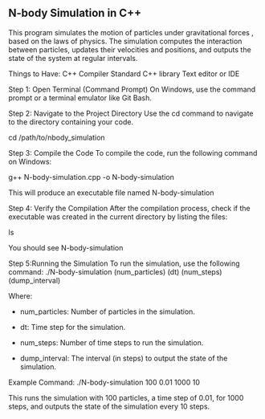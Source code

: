 ## N-body Simulation in C++

This program simulates the motion of particles under gravitational forces
, based on the laws of physics. The simulation computes the interaction
between particles, updates their velocities and positions, and outputs the 
state of the system at regular intervals.

Things to Have:
C++ Compiler 
Standard C++ library
Text editor or IDE

Step 1: Open Terminal (Command Prompt)
On Windows, use the command prompt or a terminal emulator like Git Bash.


Step 2: Navigate to the Project Directory
Use the cd command to navigate to the directory containing your code.

cd /path/to/nbody_simulation


Step 3: Compile the Code
To compile the code, run the following command on Windows:

g++ N-body-simulation.cpp -o N-body-simulation

This will produce an executable file named N-body-simulation


Step 4: Verify the Compilation
After the compilation process, check if the executable was created 
in the current directory by listing the files:

ls

You should see N-body-simulation


Step 5:Running the Simulation
To run the simulation, use the following command:
./N-body-simulation (num_particles) (dt) (num_steps) (dump_interval)

Where:
- num_particles: Number of particles in the simulation.

- dt: Time step for the simulation.
  
- num_steps: Number of time steps to run the simulation.

- dump_interval: The interval (in steps) to output the state of the simulation.
  
Example Command:
./N-body-simulation 100 0.01 1000 10

This runs the simulation with 100 particles, a time step of 0.01, 
for 1000 steps, and outputs the state of the simulation every 10 steps.
